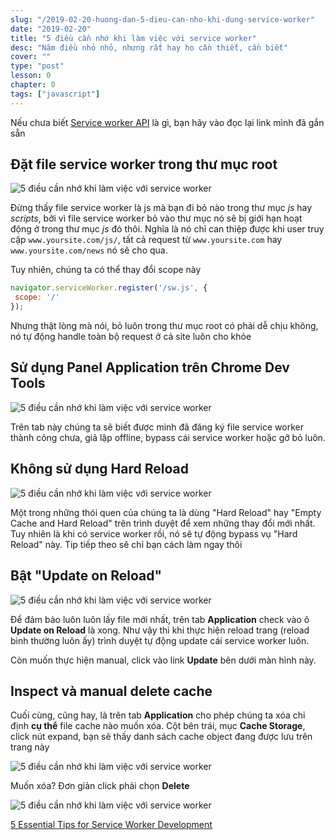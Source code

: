 ```yaml
---
slug: "/2019-02-20-huong-dan-5-dieu-can-nho-khi-dung-service-worker"
date: "2019-02-20"
title: "5 điều cần nhớ khi làm việc với service worker"
desc: "Năm điều nhỏ nhỏ, nhưng rất hay ho cần thiết, cần biết"
cover: ""
type: "post"
lesson: 0
chapter: 0
tags: ["javascript"]
---
```




Nếu chưa biết [Service worker API](https://developer.mozilla.org/en-US/docs/Web/API/Service_Worker_API) là gì, bạn hãy vào đọc lại link mình đã gắn sẵn

## Đặt file service worker trong thư mục root

![5 điều cần nhớ khi làm việc với service worker](https://cms-assets.tutsplus.com/uploads/users/53/posts/31424/image/rootdir.jpg)

Đừng thấy file service worker là js mà bạn đi bỏ nào trong thư mục *js* hay *scripts*, bởi vì file service worker bỏ vào thư mục nó sẽ bị giới hạn hoạt động ở trong thư mục *js* đó thôi. Nghĩa là nó chỉ can thiệp được khi user truy cập `www.yoursite.com/js/`, tất cả request từ `www.yoursite.com` hay `www.yoursite.com/news` nó sẽ cho qua.

Tuy nhiên, chúng ta có thể thay đổi scope này

```js
navigator.serviceWorker.register('/sw.js', {
 scope: '/'
});
```

Nhưng thật lòng mà nói, bỏ luôn trong thư mục root có phải dễ chịu không, nó tự động handle toàn bộ request ở cả site luôn cho khỏe

## Sử dụng Panel Application trên Chrome Dev Tools

![5 điều cần nhớ khi làm việc với service worker](https://cms-assets.tutsplus.com/uploads/users/53/posts/31424/image/applicationstab.jpg)

Trên tab này chúng ta sẽ biết được mình đã đăng ký file service worker thành công chưa, giả lập offline, bypass cái service worker hoặc gỡ bỏ luôn.

## Không sử dụng Hard Reload

![5 điều cần nhớ khi làm việc với service worker](https://cms-assets.tutsplus.com/uploads/users/53/posts/31424/image/donthardreload.jpg)

Một trong những thói quen của chúng ta là dùng "Hard Reload" hay "Empty Cache and Hard Reload" trên trình duyệt để xem những thay đổi mới nhất. Tuy nhiên là khi có service worker rồi, nó sẽ tự động bypass vụ "Hard Reload" này. Tip tiếp theo sẽ chỉ bạn cách làm ngay thôi

## Bật "Update on Reload"

![5 điều cần nhớ khi làm việc với service worker](https://cms-assets.tutsplus.com/uploads/users/53/posts/31424/image/updateonreload.jpg)

Để đảm bảo luôn luôn lấy file mới nhất, trên tab **Application** check vào ô **Update on Reload** là xong. Như vậy thì khi thực hiện reload trang (reload bình thường luôn ấy) trình duyệt tự động update cái service worker luôn.

Còn muốn thực hiện manual, click vào link **Update** bên dưới màn hình này.

## Inspect và manual delete cache

Cuối cùng, cũng hay, là trên tab **Application** cho phép chúng ta xóa chỉ định **cụ thể** file cache nào muốn xóa. Cột bên trái, mục **Cache Storage**, click nút expand, bạn sẽ thấy danh sách cache object đang được lưu trên trang này

![5 điều cần nhớ khi làm việc với service worker](https://cms-assets.tutsplus.com/uploads/users/53/posts/31424/image/inspectcache.jpg)

Muốn xóa? Đơn giản click phải chọn **Delete**

![5 điều cần nhớ khi làm việc với service worker](https://cms-assets.tutsplus.com/uploads/users/53/posts/31424/image/manuallydeletecache.jpg)



<a target="_blank" rel="noopener noreferrer" href="https://webdesign.tutsplus.com/tutorials/5-essential-tips-for-service-worker-development--cms-31424">5 Essential Tips for Service Worker Development</a>